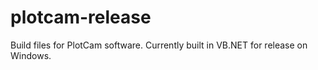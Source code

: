 # plotcam-release
Build files for PlotCam software. Currently built in VB.NET for release on Windows.
